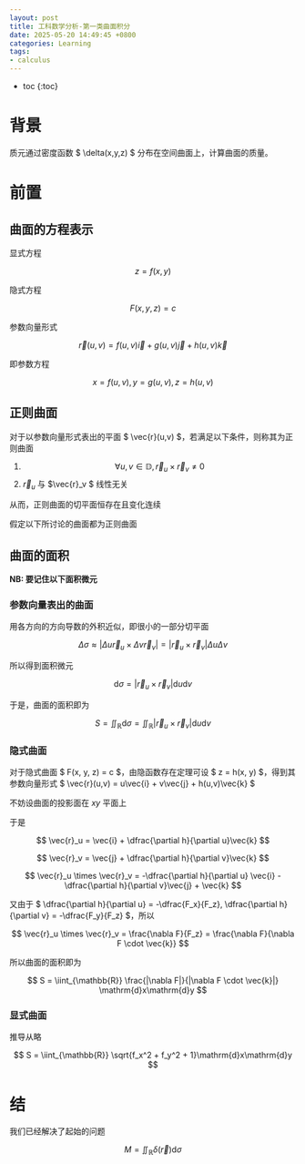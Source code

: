 ```yaml
---
layout: post
title: 工科数学分析-第一类曲面积分
date: 2025-05-20 14:49:45 +0800
categories: Learning
tags:
- calculus
---
```

* toc
{:toc}

# 背景

质元通过密度函数 $ \delta(x,y,z) $ 分布在空间曲面上，计算曲面的质量。

# 前置

## 曲面的方程表示

显式方程

$$ z = f(x,y) $$

隐式方程

$$ F(x,y,z)=c $$

参数向量形式

$$ \vec{r}(u,v) = f(u,v)\vec{i} + g(u,v)\vec{j} + h(u,v)\vec{k} $$

即参数方程

$$ x = f(u, v), y = g(u,v), z = h(u,v) $$

## 正则曲面

对于以参数向量形式表出的平面  $ \vec{r}(u,v) $，若满足以下条件，则称其为正则曲面

1. $$ \forall u, v \in \mathbb{D}, \vec{r}_u \times \vec{r}_v \neq 0 $$
2. $\vec{r}_u$ 与 $\vec{r}_v $ 线性无关

从而，正则曲面的切平面恒存在且变化连续

假定以下所讨论的曲面都为正则曲面

## 曲面的面积

**NB: 要记住以下面积微元** 

### 参数向量表出的曲面

用各方向的方向导数的外积近似，即很小的一部分切平面

$$ \Delta \sigma \approx |\Delta u\vec{r}_u \times \Delta v\vec{r}_v| = |\vec{r}_u \times \vec{r}_v|\Delta u \Delta v $$

所以得到面积微元

$$ \mathrm{d}\sigma = |\vec{r}_u \times \vec{r}_v|\mathrm{d}u\mathrm{d}v $$

于是，曲面的面积即为

$$ S = \iint_{\mathbb{R}} \mathrm{d}\sigma = \iint_{\mathbb{R}} |\vec{r}_u \times \vec{r}_v|\mathrm{d}u\mathrm{d}v $$

### 隐式曲面

对于隐式曲面 $ F(x, y, z) = c $，由隐函数存在定理可设 $ z = h(x, y) $，得到其参数向量形式 $ \vec{r}(u,v) = u\vec{i} + v\vec{j} + h(u,v)\vec{k} $

不妨设曲面的投影面在 $xy$ 平面上

于是 

$$ \vec{r}_u = \vec{i} + \dfrac{\partial h}{\partial u}\vec{k} $$

$$ \vec{r}_v = \vec{j} + \dfrac{\partial h}{\partial v}\vec{k} $$

$$ \vec{r}_u \times \vec{r}_v = -\dfrac{\partial h}{\partial u} \vec{i} - \dfrac{\partial h}{\partial v}\vec{j} + \vec{k} $$

又由于 $ \dfrac{\partial h}{\partial u} = -\dfrac{F_x}{F_z}, \dfrac{\partial h}{\partial v} = -\dfrac{F_y}{F_z} $，所以

$$ \vec{r}_u \times \vec{r}_v = \frac{\nabla F}{F_z} = \frac{\nabla F}{\nabla F \cdot \vec{k}} $$

所以曲面的面积即为

$$ S = \iint_{\mathbb{R}} \frac{|\nabla F|}{|\nabla F \cdot \vec{k}|} \mathrm{d}x\mathrm{d}y $$

### 显式曲面

推导从略

$$ S = \iint_{\mathbb{R}} \sqrt{f_x^2 + f_y^2 + 1}\mathrm{d}x\mathrm{d}y $$

# 结

我们已经解决了起始的问题

$$ M = \iint_{\mathbb{R}} \delta(\vec{r}) \mathrm{d}\sigma $$